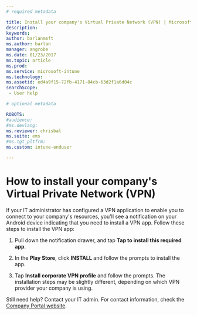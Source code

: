 ```yaml
---
# required metadata

title: Install your company's Virtual Private Network (VPN) | Microsoft Docs
description:
keywords:
author: barlanmsft
ms.author: barlan
manager: angrobe
ms.date: 01/23/2017
ms.topic: article
ms.prod:
ms.service: microsoft-intune
ms.technology:
ms.assetid: ed4a9f15-72fb-4171-84cb-63d2f1a6d04c
searchScope:
 - User help

# optional metadata

ROBOTS:  
#audience:
#ms.devlang:
ms.reviewer: chrisbal
ms.suite: ems
#ms.tgt_pltfrm:
ms.custom: intune-enduser

---
```



# How to install your company's Virtual Private Network (VPN)

If your IT administrator has configured a VPN application to enable you to  connect to your company's resources, you'll see a notification on your Android device indicating that you need to install a VPN app. Follow these steps to install the VPN app:

1.  Pull down the notification drawer, and tap **Tap to install this required app**.

2.  In the **Play Store**, click **INSTALL** and follow the prompts to install the app.

3.  Tap **Install corporate VPN profile** and follow the prompts. The installation steps may be slightly different, depending on which VPN provider your company is using.


Still need help? Contact your IT admin. For contact information, check the [Company Portal website](http://portal.manage.microsoft.com).
